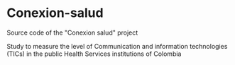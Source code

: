 # Conexion-salud

Source code of the "Conexion salud" project

Study to measure the level of Communication and information technologies (TICs) in  the public Health Services institutions of Colombia 
